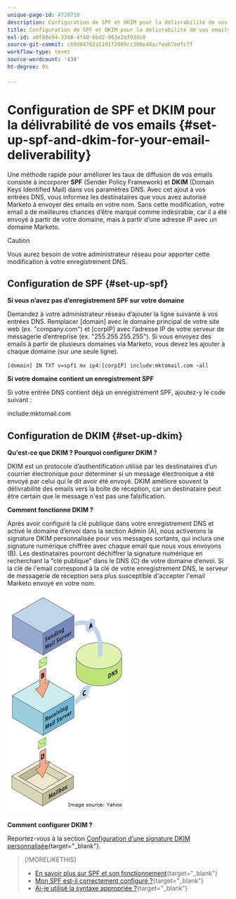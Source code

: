 ```yaml
---
unique-page-id: 4720710
description: Configuration de SPF et DKIM pour la délivrabilité de vos emails - Documents Marketo - Documentation du produit
title: Configuration de SPF et DKIM pour la délivrabilité de vos emails
exl-id: a0f88e94-3348-4f48-bbd2-963e2af93dc0
source-git-commit: c69d04702a5191f2809cc308e48acfeab7edfc7f
workflow-type: tm+mt
source-wordcount: '434'
ht-degree: 0%

---
```


# Configuration de SPF et DKIM pour la délivrabilité de vos emails {#set-up-spf-and-dkim-for-your-email-deliverability}

Une méthode rapide pour améliorer les taux de diffusion de vos emails consiste à incorporer **SPF** (Sender Policy Framework) et **DKIM** (Domain Keys Identified Mail) dans vos paramètres DNS. Avec cet ajout à vos entrées DNS, vous informez les destinataires que vous avez autorisé Marketo à envoyer des emails en votre nom. Sans cette modification, votre email a de meilleures chances d’être marqué comme indésirable, car il a été envoyé à partir de votre domaine, mais à partir d’une adresse IP avec un domaine Marketo.

>[!CAUTION]
>
>Vous aurez besoin de votre administrateur réseau pour apporter cette modification à votre enregistrement DNS.

## Configuration de SPF {#set-up-spf}

**Si vous n’avez pas d’enregistrement SPF sur votre domaine**

Demandez à votre administrateur réseau d’ajouter la ligne suivante à vos entrées DNS. Remplacer [domain] avec le domaine principal de votre site web (ex. &quot;company.com&quot;) et [corpIP] avec l’adresse IP de votre serveur de messagerie d’entreprise (ex. &quot;255.255.255.255&quot;). Si vous envoyez des emails à partir de plusieurs domaines via Marketo, vous devez les ajouter à chaque domaine (sur une seule ligne).

`[domain] IN TXT v=spf1 mx ip4:[corpIP] include:mktomail.com ~all`

**Si votre domaine contient un enregistrement SPF**

Si votre entrée DNS contient déjà un enregistrement SPF, ajoutez-y le code suivant :

include:mktomail.com

## Configuration de DKIM {#set-up-dkim}

**Qu&#39;est-ce que DKIM ? Pourquoi configurer DKIM ?**

DKIM est un protocole d’authentification utilisé par les destinataires d’un courrier électronique pour déterminer si un message électronique a été envoyé par celui qui le dit avoir été envoyé. DKIM améliore souvent la délivrabilité des emails vers la boîte de réception, car un destinataire peut être certain que le message n&#39;est pas une falsification.

**Comment fonctionne DKIM ?**

Après avoir configuré la clé publique dans votre enregistrement DNS et activé le domaine d’envoi dans la section Admin (A), nous activerons la signature DKIM personnalisée pour vos messages sortants, qui inclura une signature numérique chiffrée avec chaque email que nous vous envoyons (B). Les destinataires pourront déchiffrer la signature numérique en recherchant la &quot;clé publique&quot; dans le DNS (C) de votre domaine d’envoi. Si la clé de l&#39;email correspond à la clé de votre enregistrement DNS, le serveur de messagerie de réception sera plus susceptible d&#39;accepter l&#39;email Marketo envoyé en votre nom.

![](assets/image2015-1-12-13-3a56-3a55.png)

**Comment configurer DKIM ?**

Reportez-vous à la section [Configuration d’une signature DKIM personnalisée](/help/marketo/product-docs/email-marketing/deliverability/set-up-a-custom-dkim-signature.md){target="_blank"}.

>[!MORELIKETHIS]
>
>* [En savoir plus sur SPF et son fonctionnement](http://www.open-spf.org/Introduction/){target="_blank"}
>* [Mon SPF est-il correctement configuré ?](https://www.kitterman.com/spf/validate.html){target="_blank"}
>* [Ai-je utilisé la syntaxe appropriée ?](http://www.open-spf.org/SPF_Record_Syntax/){target="_blank"}

